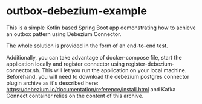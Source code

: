 # outbox-debezium-example

This is a simple Kotlin based Spring Boot app demonstrating how to achieve
an outbox pattern using Debezium Connector.

The whole solution is provided in the form of an end-to-end test.

Additionally, you can take advantage of docker-compose file, start
the application locally and register connector using
register-debezium-connector.sh. This will let you run the application
on your local machine. Beforehand, you will need to download the debezium
postgres connector plugin archive as it's described here: https://debezium.io/documentation/reference/install.html
and Kafka Connect container relies on the content of this archive.
